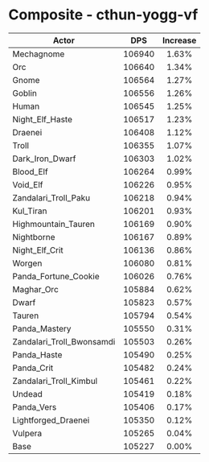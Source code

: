 # Composite - cthun-yogg-vf
| Actor | DPS | Increase |
|---|:---:|:---:|
|Mechagnome|106940|1.63%|
|Orc|106640|1.34%|
|Gnome|106564|1.27%|
|Goblin|106556|1.26%|
|Human|106545|1.25%|
|Night_Elf_Haste|106517|1.23%|
|Draenei|106408|1.12%|
|Troll|106355|1.07%|
|Dark_Iron_Dwarf|106303|1.02%|
|Blood_Elf|106264|0.99%|
|Void_Elf|106226|0.95%|
|Zandalari_Troll_Paku|106218|0.94%|
|Kul_Tiran|106201|0.93%|
|Highmountain_Tauren|106169|0.90%|
|Nightborne|106167|0.89%|
|Night_Elf_Crit|106136|0.86%|
|Worgen|106080|0.81%|
|Panda_Fortune_Cookie|106026|0.76%|
|Maghar_Orc|105884|0.62%|
|Dwarf|105823|0.57%|
|Tauren|105794|0.54%|
|Panda_Mastery|105550|0.31%|
|Zandalari_Troll_Bwonsamdi|105503|0.26%|
|Panda_Haste|105490|0.25%|
|Panda_Crit|105482|0.24%|
|Zandalari_Troll_Kimbul|105461|0.22%|
|Undead|105419|0.18%|
|Panda_Vers|105406|0.17%|
|Lightforged_Draenei|105350|0.12%|
|Vulpera|105265|0.04%|
|Base|105227|0.00%|
